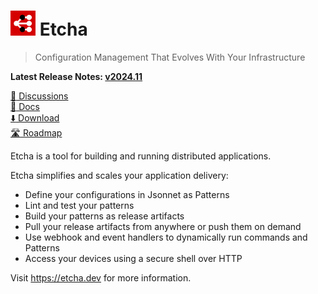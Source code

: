 # <img alt=logo src=etcha.png width=40px> Etcha

> Configuration Management That Evolves With Your Infrastructure

**Latest Release Notes: [v2024.11](https://etcha.dev/blog/whats-new-202411/)**

[:speech_balloon: Discussions](https://github.com/candiddev/etcha/discussions)\
[:book: Docs](https://etcha.dev/docs/)\
[:arrow_down: Download](https://etcha.dev/docs/guides/install-etcha/)\
[:motorway: Roadmap](https://github.com/orgs/candiddev/projects/6/views/37)

Etcha is a tool for building and running distributed applications.

Etcha simplifies and scales your application delivery:

- Define your configurations in Jsonnet as Patterns
- Lint and test your patterns
- Build your patterns as release artifacts
- Pull your release artifacts from anywhere or push them on demand
- Use webhook and event handlers to dynamically run commands and Patterns
- Access your devices using a secure shell over HTTP

Visit https://etcha.dev for more information.

